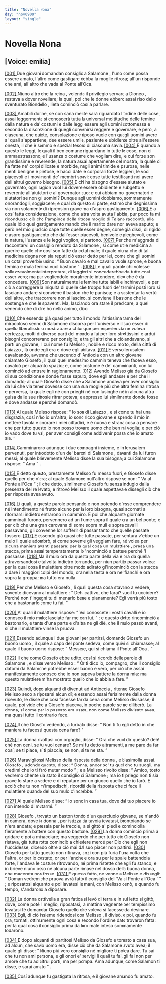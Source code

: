 ```yaml
---
title: "Novella Nona"
day: "nov0909"
layout: "single"
---
```

<div id="nov0909" type="novella" who="emilia">
 <h1>
  Novella Nona
 </h1>
 <p>
  <h2>
   [Voice: emilia]
  </h2>
 </p>
 <argument>
  <p>
   <a href="{{ site.baseurl }}enDecameron/nov0909#p09090001">
    [001]
   </a>
   Due giovani domandan consiglio a
   <name persref="salomone" type="person">
    Salamone
   </name>
   , l'uno come possa essere amato, l'altro come gastigare debba la moglie ritrosa; all'un risponde che ami, all'altro che vada al
   <name placeref="ponteoca" type="place">
    Ponte all'Oca.
   </name>
  </p>
 </argument>
 <div3 type="commentary" who="author">
  <p>
   <a href="{{ site.baseurl }}enDecameron/nov0909#p09090002">
    [002]
   </a>
   Niuno altro che
   <name persref="emilia" type="person">
    la reina
   </name>
   , volendo il privilegio servare a
   <name persref="dioneo" type="person">
    Dioneo
   </name>
   , restava a dover novellare; la qual, poi che le donne ebbero assai riso dello sventurato
   <name persref="biondello" type="person">
    Biondello
   </name>
   , lieta cominci&ograve; cos&iacute; a parlare.
  </p>
 </div3>
 <div3 type="commentary" who="emilia">
  <p>
   <a href="{{ site.baseurl }}enDecameron/nov0909#p09090003">
    [003]
   </a>
   Amabili donne, se con sana mente sar&agrave; riguardato l'ordine delle cose, assai leggermente si conoscer&agrave; tutta la universal moltitudine delle femine dalla natura e da' costumi e dalle leggi essere agli uomini sottomessa e secondo la discrezione di quegli convenirsi reggere e governare, e per&ograve;, a ciascuna, che quiete, consolazione e riposo vuole con quegli uomini avere a' quali s'appartiene, dee essere umile, paziente e ubidiente oltre all'essere onesta, il che &egrave; sommo e spezial tesoro di ciascuna savia.
   <a href="{{ site.baseurl }}enDecameron/nov0909#p09090004">
    [004]
   </a>
   E quando a questo le leggi, le quali il ben comune riguardano in tutte le cose, non ci ammaestrassono, e l'usanza o costume che vogliam dire, le cui forze son grandissime e reverende, la natura assai apertamente cel mostra, la quale ci ha fatte ne' corpi dilicate e morbide, negli animi timide e paurose, nelle menti benigne e pietose, e hacci date le corporali forze leggieri, le voci piacevoli e i movimenti de' membri soavi: cose tutte testificanti noi avere dell'altrui governo bisogno.
   <a href="{{ site.baseurl }}enDecameron/nov0909#p09090005">
    [005]
   </a>
   E chi ha bisogno d'essere aiutato e governato, ogni ragion vuol lui dovere essere obidiente e subgetto e reverente all'aiutatori e al governator suo: e cui abbiam noi governatori e aiutatori se non gli uomini? Dunque agli uomini dobbiamo, sommamente onorandogli, soggiacere; e qual da questo si parte, estimo che degnissima sia non solamente di riprension grave ma d'aspro gastigamento.
   <a href="{{ site.baseurl }}enDecameron/nov0909#p09090006">
    [006]
   </a>
   E a cos&iacute; fatta considerazione, come che altra volta avuta l'abbia, pur poco fa mi ricondusse ci&ograve; che
   <name persref="pampinea" type="person">
    Pampinea
   </name>
   della ritrosa moglie di
   <name persref="talano" type="person">
    Talano
   </name>
   raccont&ograve;, alla quale Idio quel gastigamento mand&ograve; che il marito dare non aveva saputo; e per&ograve; nel mio giudicio cape tutte quelle esser degne, come gi&agrave; dissi, di rigido e aspro gastigamento che dall'esser piacevoli, benivole e pieghevoli, come la natura, l'usanza e le leggi voglion, si partono.
   <a href="{{ site.baseurl }}enDecameron/nov0909#p09090007">
    [007]
   </a>
   Per che m'aggrada di raccontarvi un consiglio renduto da
   <name persref="salomone" type="person">
    Salamone
   </name>
   , s&iacute; come utile medicina a guerire quelle che cos&iacute; son fatte da cotal male; il quale niuna che di tal medicina degna non sia reputi ci&ograve; esser detto per lei, come che gli uomini un cotal proverbio usino:
   <q direct="unspecified" type="proverb">
    Buon cavallo e mal cavallo vuole sprone, e buona femina e mala femina vuol bastone
   </q>
   .
   <a href="{{ site.baseurl }}enDecameron/nov0909#p09090008">
    [008]
   </a>
   Le quali parole chi volesse sollazzevolmente interpretare, di leggieri si concederebbe da tutte cos&iacute; esser vero; ma pur vogliendole moralmente intendere, dico che &egrave; da concedere.
   <a href="{{ site.baseurl }}enDecameron/nov0909#p09090009">
    [009]
   </a>
   Son naturalmente le femine tutte labili e inchinevoli, e per ci&ograve; a correggere la iniquit&agrave; di quelle che troppo fuori de' termini posti loro si lasciano andare si conviene il baston che le punisca; e a sostentar la vert&uacute; dell'altre, che trascorrere non si lascino, si conviene il bastone che le sostenga e che le spaventi. Ma, lasciando ora stare il predicare, a quel venendo che di dire ho nello animo, dico
  </p>
 </div3>
 <p>
  <a href="{{ site.baseurl }}enDecameron/nov0909#p09090010">
   [010]
  </a>
  Che essendo gi&agrave; quasi per tutto il mondo l'altissima fama del miracoloso senno di
  <name persref="salomone" type="person">
   Salamone
  </name>
  discorsa per l'universo e il suo esser di quello liberalissimo mostratore a chiunque per esperienzia ne voleva certezza, molti di diverse parti del mondo a lui per loro strettissimi e ardui bisogni concorrevano per consiglio; e tra gli altri che a ci&ograve; andavano, si part&iacute; un giovane, il cui nome fu
  <name persref="melisso" type="person">
   Melisso
  </name>
  , nobile e ricco molto, della citt&agrave; di
  <name placeref="laiazzo" type="place">
   Laiazzo
  </name>
  , l&agrave; onde egli era e dove egli abitava.
  <a href="{{ site.baseurl }}enDecameron/nov0909#p09090011">
   [011]
  </a>
  E verso
  <name placeref="gerusalemme" type="place">
   Ierusalem
  </name>
  cavalcando, avvenne che uscendo d'
  <name placeref="antiochia" type="place">
   Antiocia
  </name>
  con un altro giovane chiamato
  <name persref="giosefo" type="person">
   Giosefo
  </name>
  , il qual quel medesimo cammin teneva che faceva esso, cavalc&ograve; per alquanto spazio; e, come costume &egrave; de' camminanti, con lui cominci&ograve; ad entrare in ragionamento.
  <a href="{{ site.baseurl }}enDecameron/nov0909#p09090012">
   [012]
  </a>
  Avendo
  <name persref="melisso" type="person">
   Melisso
  </name>
  gi&agrave; da
  <name persref="giosefo" type="person">
   Giosefo
  </name>
  di sua condizione e donde fosse saputo, dove egli andasse e per che il domand&ograve;; al quale
  <name persref="giosefo" type="person">
   Giosefo
  </name>
  disse che a
  <name persref="salomone" type="person">
   Salamone
  </name>
  andava per aver consiglio da lui che via tener dovesse con una sua moglie pi&uacute; che altra femina ritrosa e perversa, la quale egli n&eacute; con prieghi n&eacute; con lusinghe n&eacute; in alcuna altra guisa dalle sue ritrosie ritrar poteva; e appresso lui similmente donde fosse e dove andasse e perch&eacute; domand&ograve;.
 </p>
 <p>
  <a href="{{ site.baseurl }}enDecameron/nov0909#p09090013">
   [013]
  </a>
  Al quale
  <name persref="melisso" type="person">
   Melisso
  </name>
  rispose:
  <q direct="unspecified" who="melisso">
   Io son di
   <name placeref="laiazzo" type="place">
    Laiazzo
   </name>
   , e s&iacute; come tu hai una disgrazia, cos&iacute; n'ho io un'altra; io sono ricco giovane e spendo il mio in mettere tavola e onorare i miei cittadini, e &egrave; nuova e strana cosa a pensare che per tutto questo io non posso trovare uomo che ben mi voglia; e per ci&ograve; io vado dove tu vai, per aver consigli come addivenir possa che io amato sia.
  </q>
 </p>
 <p>
  <a href="{{ site.baseurl }}enDecameron/nov0909#p09090014">
   [014]
  </a>
  Camminarono adunque i due compagni insieme, e in
  <name placeref="gerusalemme" type="place">
   Ierusalem
  </name>
  pervenuti, per introdotto d'un de' baroni di
  <name persref="salomone" type="person">
   Salamone
  </name>
  , davanti da lui furon messi; al quale brievemente
  <name persref="melisso" type="person">
   Melisso
  </name>
  disse la sua bisogna; a cui
  <name persref="salomone" type="person">
   Salamone
  </name>
  rispose:
  <q direct="unspecified" who="salomone">
   Ama
  </q>
  .
 </p>
 <p>
  <a href="{{ site.baseurl }}enDecameron/nov0909#p09090015">
   [015]
  </a>
  E detto questo, prestamente
  <name persref="melisso" type="person">
   Melisso
  </name>
  fu messo fuori, e
  <name persref="giosefo" type="person">
   Giosefo
  </name>
  disse quello per che v'era; al quale
  <name persref="salomone" type="person">
   Salamone
  </name>
  null'altro rispose se non:
  <q direct="unspecified" who="salomone">
   Va al
   <name placeref="ponteoca" type="place">
    Ponte all'Oca
   </name>
  </q>
  ; il che detto, similmente
  <name persref="giosefo" type="person">
   Giosefo
  </name>
  fu senza indugio dalla presenza del re levato, e ritrov&ograve;
  <name persref="melisso" type="person">
   Melisso
  </name>
  il quale aspettava e dissegli ci&ograve; che per risposta avea avuto.
 </p>
 <p>
  <a href="{{ site.baseurl }}enDecameron/nov0909#p09090016">
   [016]
  </a>
  Li quali, a queste parole pensando e non potendo d'esse comprendere n&eacute; intendimento n&eacute; frutto alcuno per la loro bisogna, quasi scornati a ritornarsi indietro entrarono in cammino. E poi che alquante giornate camminati furono, pervennero ad un fiume sopra il quale era un bel ponte; e per ci&ograve; che una gran carovana di some sopra muli e sopra cavalli passavano, gli convenne lor sofferir di passar tanto che quelle passate fossero.
  <a href="{{ site.baseurl }}enDecameron/nov0909#p09090017">
   [017]
  </a>
  E essendo gi&agrave; quasi che tutte passate, per ventura v'ebbe un mulo il quale adombr&ograve;, s&iacute; come sovente gli veggiam fare, n&eacute; volea per alcuna maniera avanti passare: per la qual cosa un
  <name persref="mulattiere-0909" type="person">
   mulattiere
  </name>
  , presa una stecca, prima assai temperatamente lo 'ncominci&ograve; a battere perch&eacute; 'l passasse.
  <a href="{{ site.baseurl }}enDecameron/nov0909#p09090018">
   [018]
  </a>
  Ma il mulo ora da questa parte della via e ora da quella attraversandosi e talvolta indietro tornando, per niun partito passar volea: per la qual cosa il mulattiere oltre modo adirato gl'incominci&ograve; con la stecca a dare i maggiori colpi del mondo, ora nella testa e ora ne' fianchi e ora sopra la groppa; ma tutto era nulla.
 </p>
 <p>
  <a href="{{ site.baseurl }}enDecameron/nov0909#p09090019">
   [019]
  </a>
  Per che
  <name persref="melisso" type="person">
   Melisso
  </name>
  e
  <name persref="giosefo" type="person">
   Giosefo
  </name>
  , li quali questa cosa stavano a vedere, sovente dicevano al
  <name persref="mulattiere-0909" type="person">
   mulattiere
  </name>
  :
  <q direct="unspecified" who="melisso giosefo">
   Deh! cattivo, che farai? vuoil tu uccidere? Perch&eacute; non t'ingegni tu di menarlo bene e pianamente? Egli verr&agrave; pi&uacute; tosto che a bastonarlo come tu fai.
  </q>
 </p>
 <p>
  <a href="{{ site.baseurl }}enDecameron/nov0909#p09090020">
   [020]
  </a>
  A' quali il
  <name persref="mulattiere-0909" type="person">
   mulattiere
  </name>
  rispose:
  <q direct="unspecified" who="mulattiere-0909">
   Voi conoscete i vostri cavalli e io conosco il mio mulo; lasciate far me con lui.
  </q>
  ; e questo detto rincominci&ograve; a bastonarlo, e tante d'una parte e d'altra ne gli di&egrave;, che il mulo pass&ograve; avanti, s&iacute; che il
  <name persref="mulattiere-0909" type="person">
   mulattiere
  </name>
  vinse la pruova.
 </p>
 <p>
  <a href="{{ site.baseurl }}enDecameron/nov0909#p09090021">
   [021]
  </a>
  Essendo adunque i due giovani per partirsi, domand&ograve;
  <name persref="giosefo" type="person">
   Giosefo
  </name>
  un
  <name persref="uomo-0909" type="person">
   buono uomo
  </name>
  , il quale a capo del ponte sedeva, come quivi si chiamasse; al quale il buono uomo rispose:
  <q direct="unspecified" who="uomo-0909">
   Messere, qui si chiama il
   <name placeref="ponteoca" type="place">
    Ponte all'Oca
   </name>
   .
  </q>
 </p>
 <p>
  <a href="{{ site.baseurl }}enDecameron/nov0909#p09090022">
   [022]
  </a>
  Il che come
  <name persref="giosefo" type="person">
   Giosefo
  </name>
  ebbe udito, cos&iacute; si ricord&ograve; delle parole di
  <name persref="salomone" type="person">
   Salamone
  </name>
  , e disse verso
  <name persref="melisso" type="person">
   Melisso
  </name>
  :
  <q direct="unspecified" who="giosefo">
   Or ti dico io, compagno, che il consiglio datomi da
   <name persref="salomone" type="person">
    Salamone
   </name>
   potrebbe esser buono e vero, per ci&ograve; che assai manifestamente conosco che io non sapeva battere la donna mia: ma questo
   <name persref="mulattiere-0909" type="person">
    mulattiere
   </name>
   m'ha mostrato quello che io abbia a fare.
  </q>
 </p>
 <p>
  <a href="{{ site.baseurl }}enDecameron/nov0909#p09090023">
   [023]
  </a>
  Quindi, dopo alquanti d&iacute; divenuti ad
  <name placeref="antiochia" type="place">
   Antioccia
  </name>
  , ritenne
  <name persref="giosefo" type="person">
   Giosefo
  </name>
  <name persref="melisso" type="person">
   Melisso
  </name>
  seco a riposarsi alcun d&iacute;; e essendo assai ferialmente dalla
  <name persref="donna-0909" type="person">
   donna
  </name>
  ricevuto, le disse che cos&iacute; facesse far da cena come
  <name persref="melisso" type="person">
   Melisso
  </name>
  divisasse; il quale, poi vide che a
  <name persref="giosefo" type="person">
   Giosefo
  </name>
  piaceva, in poche parole se ne diliber&ograve;. La donna, s&iacute; come per lo passato era usata, non come
  <name persref="melisso" type="person">
   Melisso
  </name>
  divisato avea, ma quasi tutto il contrario fece.
 </p>
 <p>
  <a href="{{ site.baseurl }}enDecameron/nov0909#p09090024">
   [024]
  </a>
  Il che
  <name persref="giosefo" type="person">
   Giosefo
  </name>
  vedendo, a turbato disse:
  <q direct="unspecified" who="giosefo">
   Non ti fu egli detto in che maniera tu facessi questa cena fare?
  </q>
 </p>
 <p>
  <a href="{{ site.baseurl }}enDecameron/nov0909#p09090025">
   [025]
  </a>
  La
  <name persref="donna-0909" type="person">
   donna
  </name>
  rivoltasi con orgoglio, disse:
  <q direct="unspecified" who="donna-0909">
   Ora che vuol dir questo? deh! ch&eacute; non ceni, se tu vuoi cenare? Se mi fu detto altramenti, a me pare da far cos&iacute;; se ti piace, s&iacute; ti piaccia; se non, s&iacute; te ne sta.
  </q>
 </p>
 <p>
  <a href="{{ site.baseurl }}enDecameron/nov0909#p09090026">
   [026]
  </a>
  Maravigliossi
  <name persref="melisso" type="person">
   Melisso
  </name>
  della risposta della
  <name persref="donna-0909" type="person">
   donna
  </name>
  , e biasimolla assai.
  <name persref="giosefo" type="person">
   Giosefo
  </name>
  , udendo questo, disse:
  <q direct="unspecified" who="giosefo">
   Donna, ancor se' tu quel che tu suogli; ma credimi che io ti far&ograve; mutar modo
  </q>
  ; e a
  <name persref="melisso" type="person">
   Melisso
  </name>
  rivolto disse:
  <q direct="unspecified" who="giosefo">
   Amico, tosto vedremo chente sia stato il consiglio di
   <name persref="salomone" type="person">
    Salamone
   </name>
   ; ma io ti priego non ti sia grave lo stare a vedere e di reputare per un giuoco quello che io far&ograve;. E acci&ograve; che tu non m'impedischi, ricorditi della risposta che ci fece il
   <name persref="mulattiere-0909" type="person">
    mulattiere
   </name>
   quando del suo mulo c'increbbe.
  </q>
 </p>
 <p>
  <a href="{{ site.baseurl }}enDecameron/nov0909#p09090027">
   [027]
  </a>
  Al quale
  <name persref="melisso" type="person">
   Melisso
  </name>
  disse:
  <q direct="unspecified" who="melisso">
   Io sono in casa tua, dove dal tuo piacere io non intendo di mutarmi.
  </q>
 </p>
 <p>
  <a href="{{ site.baseurl }}enDecameron/nov0909#p09090028">
   [028]
  </a>
  <name persref="giosefo" type="person">
   Giosefo
  </name>
  , trovato un baston tondo d'un querciuolo giovane, se n'and&ograve; in camera, dove la
  <name persref="donna-0909" type="person">
   donna
  </name>
  , per istizza da tavola levatasi, brontolando se n'era andata; e presala per le treccie, la si gitt&ograve; a' piedi e cominciolla fieramente a battere con questo bastone.
  <a href="{{ site.baseurl }}enDecameron/nov0909#p09090029">
   [029]
  </a>
  La donna cominci&ograve; prima a gridare e poi a minacciare; ma veggendo che per tutto ci&ograve;
  <name persref="giosefo" type="person">
   Giosefo
  </name>
  non ristava, gi&agrave; tutta rotta cominci&ograve; a chiedere merc&eacute; per Dio che egli non l'uccidesse, dicendo oltre a ci&ograve; mai dal suo piacer non partirsi.
  <a href="{{ site.baseurl }}enDecameron/nov0909#p09090030">
   [030]
  </a>
  <name persref="giosefo" type="person">
   Giosefo
  </name>
  per tutto questo non rifinava, anzi con pi&uacute; furia l'una volta che l'altra, or per lo costato, or per l'anche e ora su per le spalle battendola forte, l'andava le costure ritrovando, n&eacute; prima ristette che egli fu stanco; e in brieve niuno osso n&eacute; alcuna parte rimase nel dosso della buona donna, che macerata non fosse.
  <a href="{{ site.baseurl }}enDecameron/nov0909#p09090031">
   [031]
  </a>
  E questo fatto, ne venne a
  <name persref="melisso" type="person">
   Melisso
  </name>
  e dissegli:
  <q direct="unspecified" who="giosefo">
   Doman vedrem che pruova avr&agrave; fatto il consiglio del `Va al
   <name placeref="ponteoca" type="place">
    Ponte all'Oca
   </name>
   '
  </q>
  ; e riposatosi alquanto e poi lavatesi le mani, con
  <name persref="melisso" type="person">
   Melisso
  </name>
  cen&ograve;, e quando fu tempo, s'andarono a diposare.
 </p>
 <p>
  <a href="{{ site.baseurl }}enDecameron/nov0909#p09090032">
   [032]
  </a>
  La donna cattivella a gran fatica si lev&ograve; di terra e in sul letto si gitt&ograve;, dove, come pot&eacute; il meglio, riposatasi, la mattina vegnente per tempissimo levatasi f&eacute; domandar
  <name persref="giosefo" type="person">
   Giosefo
  </name>
  quello che voleva si facesse da desinare.
  <a href="{{ site.baseurl }}enDecameron/nov0909#p09090033">
   [033]
  </a>
  Egli, di ci&ograve; insieme ridendosi con
  <name persref="melisso" type="person">
   Melisso
  </name>
  , il divis&ograve;, e poi, quando fu ora, tornati, ottimamente ogni cosa e secondo l'ordine dato trovaron fatta: per la qual cosa il consiglio prima da loro male inteso sommamente lodarono.
 </p>
 <p>
  <a href="{{ site.baseurl }}enDecameron/nov0909#p09090034">
   [034]
  </a>
  E dopo alquanti d&iacute; partitosi
  <name persref="melisso" type="person">
   Melisso
  </name>
  da
  <name persref="giosefo" type="person">
   Giosefo
  </name>
  e tornato a casa sua, ad alcun, che
  <name persref="savio-0909" type="person">
   savio uomo
  </name>
  era, disse ci&ograve; che da
  <name persref="salomone" type="person">
   Salamone
  </name>
  avuto avea; il quale gli disse:
  <q direct="unspecified" who="savio-0909">
   Niuno pi&uacute; vero consiglio n&eacute; migliore ti potea dare. Tu sai che tu non ami persona, e gli onori e' servigi li quali tu fai, gli fai non per amore che tu ad altrui porti, ma per pompa. Ama adunque, come
   <name persref="salomone" type="person">
    Salamon
   </name>
   ti disse, e sarai amato
  </q>
  .
 </p>
 <p>
  <a href="{{ site.baseurl }}enDecameron/nov0909#p09090035">
   [035]
  </a>
  Cos&iacute; adunque fu gastigata la ritrosa, e il giovane amando fu amato.
 </p>
</div>